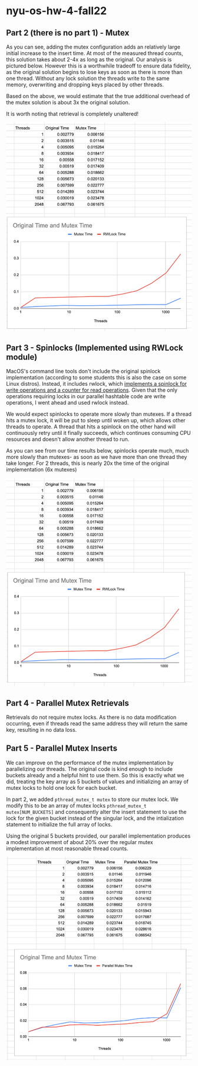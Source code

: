 # nyu-os-hw-4-fall22
## Part 2 (there is no part 1) - Mutex

As you can see, adding the mutex configuration adds an relatively large initial increase to the insert time. At most of the measured thread counts, this solution takes about 2-4x as long as the original. Our analysis is pictured below. However this is a worthwhile tradeoff to ensure data fidelity, as the original solution begins to lose keys as soon as there is more than one thread. Without any lock solution the threads write to the same memory, overwriting and dropping keys placed by other threads.

Based on the above, we would estimate that the true additional overhead of the mutex solution is about 3x the original solution.

It is worth noting that retrieval is completely unaltered!

![Time Comparison](./screens/part_2_time_comparison.png)

## Part 3 - Spinlocks (Implemented using RWLock module)
MacOS's command line tools don't include the original spinlock implementation (according to some students this is also the case on some Linux distros). Instead, it includes rwlock, which [implements a spinlock for write operations and a counter for read operations](https://www.cs.utexas.edu/~pingali/CS378/2015sp/lectures/Spinlocks%20and%20Read-Write%20Locks.htm). Given that the only operations requiring locks in our parallel hashtable code are write operations, I went ahead and used rwlock instead.

We would expect spinlocks to operate more slowly than mutexes. If a thread hits a mutex lock, it will be put to sleep until woken up, which allows other threads to operate. A thread that hits a spinlock on the other hand will continuously retry until it finally succeeds, which continues consuming CPU resources and doesn't allow another thread to run.

As you can see from our time results below, spinlocks operate much, much more slowly than mutexes- as soon as we have more than one thread they take longer. For 2 threads, this is nearly 20x the time of the original implementation (6x mutexes)

![Time Comparison](./screens/part_3_time_comparison.png)

## Part 4 - Parallel Mutex Retrievals
Retrievals do not require mutex locks. As there is no data modification occurring, even if threads read the same address they will return the same key, resulting in no data loss.

## Part 5 - Parallel Mutex Inserts

We can improve on the performance of the mutex implementation by parallelizing our threads. The original code is kind enough to include buckets already and a helpful hint to use them. So this is exactly what we did, treating the key array as 5 buckets of values and initializing an array of mutex locks to hold one lock for each bucket.

In part 2, we added `pthread_mutex_t mutex` to store our mutex lock. We modify this to be an array of mutex locks `pthread_mutex_t mutex[NUM_BUCKETS]` and consequently alter the insert statement to use the lock for the given bucket instead of the singular lock, and the intialization statement to initialize the full array of locks.


Using the original 5 buckets provided, our parallel implementation produces a modest improvement of about 20% over the regular mutex implementation at most reasonable thread counts.

![Time Comparison](./screens/part_4_time_comparison.png)
